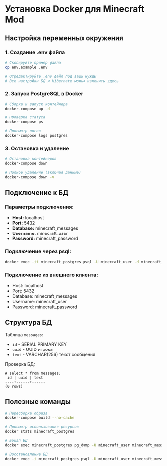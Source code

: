 # Установка Docker для Minecraft Mod

## Настройка переменных окружения

### 1. Создание .env файла
```bash
# Скопируйте пример файла
cp env.example .env

# Отредактируйте .env файл под ваши нужды
# Все настройки БД и Hibernate можно изменить здесь
```

### 2. Запуск PostgreSQL в Docker
```bash
# Сборка и запуск контейнера
docker-compose up -d

# Проверка статуса
docker-compose ps

# Просмотр логов
docker-compose logs postgres
```

### 3. Остановка и удаление
```bash
# Остановка контейнеров
docker-compose down

# Полное удаление (включая данные)
docker-compose down -v
```

## Подключение к БД

### Параметры подключения:
- **Host:** localhost
- **Port:** 5432
- **Database:** minecraft_messages
- **Username:** minecraft_user
- **Password:** minecraft_password

### Подключение через psql:
```bash
docker exec -it minecraft_postgres psql -U minecraft_user -d minecraft_messages
```

### Подключение из внешнего клиента:
- Host: localhost
- Port: 5432
- Database: minecraft_messages
- Username: minecraft_user
- Password: minecraft_password

## Структура БД

Таблица `messages`:
- `id` - SERIAL PRIMARY KEY
- `uuid` - UUID игрока
- `text` - VARCHAR(256) текст сообщения

Проверка БД:
```text
# select * from messages;
 id | uuid | text
----+------+------
(0 rows)
```

## Полезные команды

```bash
# Пересборка образа
docker-compose build --no-cache

# Просмотр использования ресурсов
docker stats minecraft_postgres

# Бэкап БД
docker exec minecraft_postgres pg_dump -U minecraft_user minecraft_messages > backup.sql

# Восстановление БД
docker exec -i minecraft_postgres psql -U minecraft_user minecraft_messages < backup.sql
```